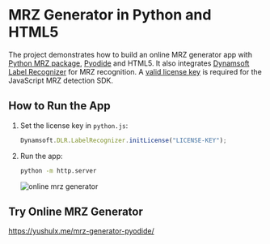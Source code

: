 # MRZ Generator in Python and HTML5
The project demonstrates how to build an online MRZ generator app with [Python MRZ package](https://pypi.org/project/mrz/), [Pyodide](https://pyodide.org/en/stable/index.html) and HTML5. It also integrates [Dynamsoft Label Recognizer](https://www.npmjs.com/package/dynamsoft-label-recognizer) for MRZ recognition. A [valid license key](https://www.dynamsoft.com/customer/license/trialLicense?product=dlr&source=codepool) is required for the JavaScript MRZ detection SDK.

## How to Run the App
1. Set the license key in `python.js`:
    
    ```javascript
    Dynamsoft.DLR.LabelRecognizer.initLicense("LICENSE-KEY");
    ```

2. Run the app:

    ```bash
    python -m http.server
    ```
    ![online mrz generator](https://github.com/yushulx/mrz-generator-pyodide/assets/2202306/d95f6ac4-f352-4ed0-a8eb-ef2597579088)



## Try Online MRZ Generator
https://yushulx.me/mrz-generator-pyodide/
